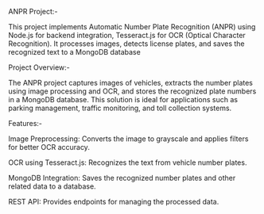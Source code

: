 ANPR Project:-

This project implements Automatic Number Plate 
Recognition (ANPR) using Node.js for
backend integration, Tesseract.js 
for OCR (Optical Character Recognition). 
It processes images, detects license plates,
and saves the recognized text to a 
MongoDB database

Project Overview:-

The ANPR project captures images of 
vehicles, extracts the number plates
using image processing and OCR, and
stores the recognized plate numbers in 
a MongoDB database. 
This solution is ideal for applications 
such as parking management, traffic
monitoring, and toll collection systems.

Features:-

Image Preprocessing: Converts the image
to grayscale and applies filters for
better OCR accuracy.

OCR using Tesseract.js: Recognizes the 
text from vehicle number plates.

MongoDB Integration: Saves the recognized
number plates and other related data to 
a database.

REST API: Provides endpoints for 
managing the processed data.
